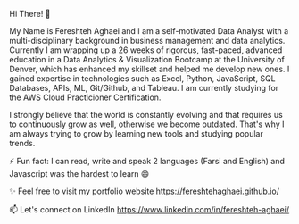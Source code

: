 Hi There! 👋
 
My Name is Fereshteh Aghaei and I am a self-motivated Data Analyst with a multi-disciplinary background in business management and data analytics. Currently I am wrapping up a 26 weeks of rigorous, fast-paced, advanced education in a Data Analytics & Visualization Bootcamp at the University of Denver, which has enhanced my skillset and helped me develop new ones. I gained expertise in technologies such as Excel, Python, JavaScript, SQL Databases, APIs, ML, Git/Github, and Tableau. I am currently studying for the AWS Cloud Practicioner Certification.

I strongly believe that the world is constantly evolving and that requires us to continuously grow as well, otherwise we become outdated. That's why I am always trying to grow    by learning new tools and studying popular trends.

⚡ Fun fact: I can read, write and speak 2 languages (Farsi and English) and Javascript was the hardest to learn 😄

✨ Feel free to visit my portfolio website https://fereshtehaghaei.github.io/

📫 Let's connect on LinkedIn https://www.linkedin.com/in/fereshteh-aghaei/


